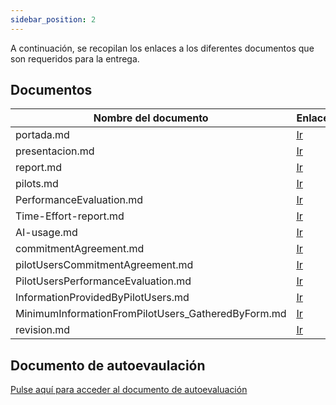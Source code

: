 ```yaml
---
sidebar_position: 2
---
```


A continuación, se recopilan los enlaces a los diferentes documentos que son requeridos para la entrega.

## Documentos

| Nombre del documento | Enlace                                |
|----------------------|---------------------------------------|
| portada.md           | [<u>Ir</u>](/docs/Recursos/6.5.%20Plantilla%20de%20la%20Portada) |
| presentacion.md      | [<u>Ir</u>](/docs/06.%20Recursos/6.1.%20Presentaciones/6.1.6.%2023-04-2024.md) |
| report.md            | [<u>Ir</u>](/docs/category/anexo-i-aportaci%C3%B3n-a-la-bgcc) |
| pilots.md            | [<u>Ir</u>](/docs/Planificación/3.4.%20Pilots) |
| PerformanceEvaluation.md | [<u>Ir</u>](/docs/Rendimiento/5.3.%20PerformanceEvaluation) |
| Time-Effort-report.md    | [<u>Ir</u>](/docs/category/time-reports) |
| AI-usage.md          | [<u>Ir</u>](/docs/category/anexo-ii-uso-de-la-ia) |
| commitmentAgreement.md   | [<u>Ir</u>](/docs/Acuerdos%20y%20contratos/2.1.%20Acuerdo%20de%20compromiso) |
| pilotUsersCommitmentAgreement.md  | [<u>Ir</u>](/docs/Acuerdos%20y%20contratos/2.3.%20Acuerdo%20de%20compromiso%20de%20usuarios%20piloto) |
| PilotUsersPerformanceEvaluation.md  | [<u>Ir</u>](/docs/Rendimiento/5.4.%20PilotUsersPerformanceEvaluation) |
| InformationProvidedByPilotUsers.md  | [<u>Ir</u>](/docs/Seguimiento/4.7.%20InformationProvidedByPilotUsers) |
| MinimumInformationFromPilotUsers_GatheredByForm.md  | [<u>Ir</u>](/docs/Seguimiento/4.8.%20MinimumInformationFromPilotUsers_GatheredByForm) |
| revision.md  | [<u>Ir</u>](/docs/Manuales%20de%20usuario/7.3.%20Software%20Reviewer%20Guideline%20-%20Sprint%203) |


## Documento de autoevaulación

[Pulse aquí para acceder al documento de autoevaluación](/docs/Rendimiento/5.1.%20Autoevaluación/Sprint%203)